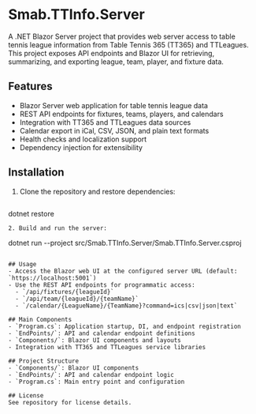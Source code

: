 # Smab.TTInfo.Server

A .NET Blazor Server project that provides web server access to table tennis league information from Table Tennis 365 (TT365) and TTLeagues. This project exposes API endpoints and Blazor UI for retrieving, summarizing, and exporting league, team, player, and fixture data.

## Features
- Blazor Server web application for table tennis league data
- REST API endpoints for fixtures, teams, players, and calendars
- Integration with TT365 and TTLeagues data sources
- Calendar export in iCal, CSV, JSON, and plain text formats
- Health checks and localization support
- Dependency injection for extensibility

## Installation
1. Clone the repository and restore dependencies:
   ```
dotnet restore
```
2. Build and run the server:
   ```
dotnet run --project src/Smab.TTInfo.Server/Smab.TTInfo.Server.csproj
```

## Usage
- Access the Blazor web UI at the configured server URL (default: `https://localhost:5001`)
- Use the REST API endpoints for programmatic access:
  - `/api/fixtures/{leagueId}`
  - `/api/team/{leagueId}/{teamName}`
  - `/calendar/{LeagueName}/{TeamName}?command=ics|csv|json|text`

## Main Components
- `Program.cs`: Application startup, DI, and endpoint registration
- `EndPoints/`: API and calendar endpoint definitions
- `Components/`: Blazor UI components and layouts
- Integration with TT365 and TTLeagues service libraries

## Project Structure
- `Components/`: Blazor UI components
- `EndPoints/`: API and calendar endpoint logic
- `Program.cs`: Main entry point and configuration

## License
See repository for license details.
